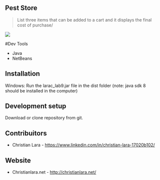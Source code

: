 ## Pest Store
> List three items that can be added to a cart and it displays the final cost of purchase/


![](header.png)

#Dev Tools
- Java
- NetBeans

## Installation
Windows:
Run the larac_lab9.jar file in the dist folder (note: java sdk 8 should be installed in the computer)

## Development setup
Download or clone repository from git.

## Contribuitors
- Christian Lara - https://www.linkedin.com/in/christian-lara-17020b102/

## Website
- Christianlara.net - http://christianlara.net/
